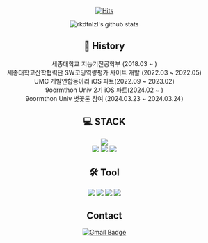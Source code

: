 <div align=center>

[![Hits](https://hits.seeyoufarm.com/api/count/incr/badge.svg?url=https%3A%2F%2Fgithub.com%2Frkdtnlzl)](https://hits.seeyoufarm.com) 

![rkdtnlzl's github stats](https://github-readme-stats.vercel.app/api?username=rkdtnlzl&show_icons=true&theme=tokyonight)

## 💪 History
<div align=center>
세종대학교 지능기전공학부 (2018.03 ~ )
<br>
세종대학교산학협력단 SW코딩역량평가 사이트 개발 (2022.03 ~ 2022.05)
<br>
UMC 개발연합동아리 iOS 파트(2022.09 ~ 2023.02)
<br>
9oormthon Univ 2기 iOS 파트(2024.02 ~ )
<br>
9oormthon Univ 벚꽃톤 참여 (2024.03.23 ~ 2024.03.24)

</div>

## 💻 STACK

![](https://img.shields.io/badge/Swift-F7DF1E?style=flat-square&logo=Swift&logoColor=black)
<br>
![](https://img.shields.io/badge/HTML5-E34F26?style=flat-square&logo=HTML5&logoColor=white)
![](https://img.shields.io/badge/CSS3-1572B6?style=flat-square&logo=CSS3&logoColor=white)
![](https://img.shields.io/badge/PostCSS-DD3A0A?style=flat-square&logo=JavaScript&logoColor=white)

## 🛠️ Tool

<img src="https://img.shields.io/badge/xcode-%231575F9.svg?&style=for-the-badge&logo=xcode&logoColor=white" />
<img src="https://img.shields.io/badge/slack-%234A154B.svg?&style=for-the-badge&logo=slack&logoColor=white" />
<img src="https://img.shields.io/badge/jira-%230052CC.svg?&style=for-the-badge&logo=jira&logoColor=white" />
<img src="https://img.shields.io/badge/microsoft%20teams-%236264A7.svg?&style=for-the-badge&logo=microsoft%20teams&logoColor=white" />


## Contact
[![Gmail Badge](https://img.shields.io/badge/Gmail-d14836?style=flat-square&logo=Gmail&logoColor=white&link=mailto:rkdtnlzl@gmail.com)](mailto:rkdtnlzl@gmail.com)



